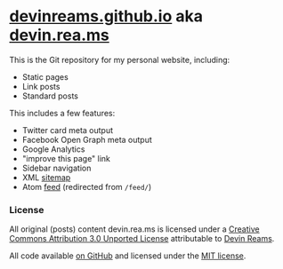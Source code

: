 # [devinreams.github.io](https://devinreams.github.io) aka [devin.rea.ms](https://devin.rea.ms/)

This is the Git repository for my personal website, including:

- Static pages
- Link posts
- Standard posts

This includes a few features:

- Twitter card meta output
- Facebook Open Graph meta output
- Google Analytics
- "improve this page" link
- Sidebar navigation
- XML [sitemap](https://devin.rea.ms/sitemap.xml)
- Atom [feed](https://devin.rea.ms/feed.xml) (redirected from `/feed/`)

### License

All original (posts) content devin.rea.ms is licensed under a [Creative Commons Attribution 3.0 Unported License](http://creativecommons.org/licenses/by/3.0/) attributable to [Devin Reams](https://devin.rea.ms/).

All code available [on GitHub](https://github.com/devinreams/devinreams.github.io/) and licensed under the [MIT license](http://opensource.org/licenses/MIT).
